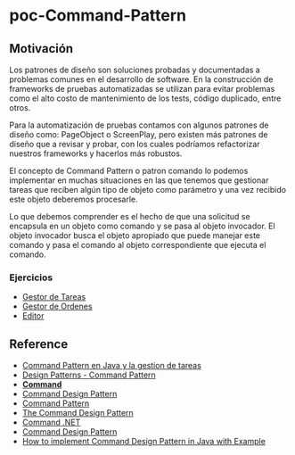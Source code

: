 # poc-Command-Pattern

## Motivación

Los patrones de diseño son soluciones probadas y documentadas a problemas comunes en el desarrollo de software. 
En la construcción de frameworks de pruebas automatizadas se utilizan para evitar problemas como el alto costo de 
mantenimiento de los tests, código duplicado, entre otros.

Para la automatización de pruebas contamos con algunos patrones de diseño como: PageObject o ScreenPlay,
pero existen más patrones de diseño que a revisar y probar, con los cuales podríamos refactorizar
nuestros frameworks y hacerlos más robustos.

El concepto de Command Pattern o patron comando lo podemos implementar en muchas situaciones en las que tenemos que 
gestionar tareas que reciben algún tipo de objeto como parámetro y una vez recibido este objeto deberemos procesarle.

Lo que debemos comprender es el hecho de que una solicitud se encapsula en un objeto como comando y se pasa al objeto 
invocador. El objeto invocador busca el objeto apropiado que puede manejar este comando y pasa el comando al objeto 
correspondiente que ejecuta el comando.

### Ejercicios

* [Gestor de Tareas](src/main/scala/me/isortegah/labs/gestorTareas/Principal.java)
* [Gestor de Ordenes](src/main/java/me/isortegah/labs/gestorOrdenes/CommandPatternDemo.java)
* [Editor](src/main/java/me/isortegah/labs/gestorEditor/Demo.java)

## Reference
* [Command Pattern en Java y la gestion de tareas](https://www.arquitecturajava.com/command-pattern-tareas/)
* [Design Patterns - Command Pattern](https://www.tutorialspoint.com/design_pattern/command_pattern.htm)
* **[Command](https://refactoring.guru/design-patterns/command)**
* [Command Design Pattern](https://sourcemaking.com/design_patterns/command)
* [Command Pattern](https://www.geeksforgeeks.org/command-pattern/)  
* [The Command Design Pattern](https://medium.com/better-programming/the-command-design-pattern-2313909122b5)
* [Command .NET](https://www.dofactory.com/net/command-design-pattern)
* [Command Design Pattern](https://www.journaldev.com/1624/command-design-pattern)
* [How to implement Command Design Pattern in Java with Example](https://javarevisited.blogspot.com/2016/05/command-design-pattern-in-java-example-code.html)